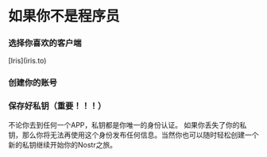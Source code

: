 # 如果你不是程序员

### 选择你喜欢的客户端

\[Iris]\(iris.to)

### 创建你的账号

### 保存好私钥（重要！！！）

不论你去到任何一个APP，私钥都是你唯一的身份认证。 如果你丢失了你的私钥，那么你将无法再使用这个身份发布任何信息。当然你也可以随时轻松创建一个新的私钥继续开始你的Nostr之旅。

##


